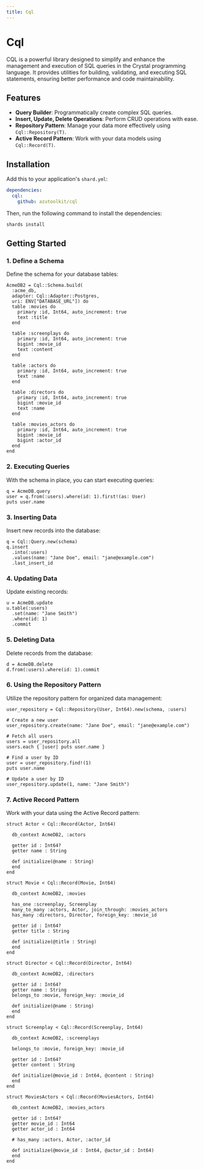 ```yaml
---
title: Cql
---
```


# Cql

CQL is a powerful library designed to simplify and enhance the management and execution of SQL queries in the Crystal programming language. It provides utilities for building, validating, and executing SQL statements, ensuring better performance and code maintainability.

## Features

* **Query Builder**: Programmatically create complex SQL queries.
* **Insert, Update, Delete Operations**: Perform CRUD operations with ease.
* **Repository Pattern**: Manage your data more effectively using `Cql::Repository(T)`.
* **Active Record Pattern**: Work with your data models using `Cql::Record(T)`.

## Installation

Add this to your application's `shard.yml`:

```yaml
dependencies:
  cql:
    github: azutoolkit/cql
```

Then, run the following command to install the dependencies:

```bash
shards install
```

## Getting Started

### 1. Define a Schema

Define the schema for your database tables:

```crystal
AcmeDB2 = Cql::Schema.build(
  :acme_db,
  adapter: Cql::Adapter::Postgres,
  uri: ENV["DATABASE_URL"]) do
  table :movies do
    primary :id, Int64, auto_increment: true
    text :title
  end

  table :screenplays do
    primary :id, Int64, auto_increment: true
    bigint :movie_id
    text :content
  end

  table :actors do
    primary :id, Int64, auto_increment: true
    text :name
  end

  table :directors do
    primary :id, Int64, auto_increment: true
    bigint :movie_id
    text :name
  end

  table :movies_actors do
    primary :id, Int64, auto_increment: true
    bigint :movie_id
    bigint :actor_id
  end
end
```

### 2. Executing Queries

With the schema in place, you can start executing queries:

```crystal
q = AcmeDB.query
user = q.from(:users).where(id: 1).first!(as: User)
puts user.name
```

### 3. Inserting Data

Insert new records into the database:

```crystal
q = Cql::Query.new(schema)
q.insert
  .into(:users)
  .values(name: "Jane Doe", email: "jane@example.com")
  .last_insert_id
```

### 4. Updating Data

Update existing records:

```crystal
u = AcmeDB.update
u.table(:users)
  .set(name: "Jane Smith")
  .where(id: 1)
  .commit
```

### 5. Deleting Data

Delete records from the database:

```crystal
d = AcmeDB.delete
d.from(:users).where(id: 1).commit
```

### 6. Using the Repository Pattern

Utilize the repository pattern for organized data management:

```crystal
user_repository = Cql::Repository(User, Int64).new(schema, :users)

# Create a new user
user_repository.create(name: "Jane Doe", email: "jane@example.com")

# Fetch all users
users = user_repository.all
users.each { |user| puts user.name }

# Find a user by ID
user = user_repository.find!(1)
puts user.name

# Update a user by ID
user_repository.update(1, name: "Jane Smith")
```

### 7. Active Record Pattern

Work with your data using the Active Record pattern:

```crystal
struct Actor < Cql::Record(Actor, Int64)

  db_context AcmeDB2, :actors

  getter id : Int64?
  getter name : String

  def initialize(@name : String)
  end
end

struct Movie < Cql::Record(Movie, Int64)

  db_context AcmeDB2, :movies

  has_one :screenplay, Screenplay
  many_to_many :actors, Actor, join_through: :movies_actors
  has_many :directors, Director, foreign_key: :movie_id

  getter id : Int64?
  getter title : String

  def initialize(@title : String)
  end
end

struct Director < Cql::Record(Director, Int64)

  db_context AcmeDB2, :directors

  getter id : Int64?
  getter name : String
  belongs_to :movie, foreign_key: :movie_id

  def initialize(@name : String)
  end
end

struct Screenplay < Cql::Record(Screenplay, Int64)

  db_context AcmeDB2, :screenplays

  belongs_to :movie, foreign_key: :movie_id

  getter id : Int64?
  getter content : String

  def initialize(@movie_id : Int64, @content : String)
  end
end

struct MoviesActors < Cql::Record(MoviesActors, Int64)

  db_context AcmeDB2, :movies_actors

  getter id : Int64?
  getter movie_id : Int64
  getter actor_id : Int64

  # has_many :actors, Actor, :actor_id

  def initialize(@movie_id : Int64, @actor_id : Int64)
  end
end
```
